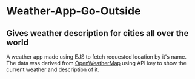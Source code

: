 # Weather-App-Go-Outside
## Gives weather description for cities all over the world

A weather app made using EJS to fetch requested location by it's name. 
The data was derived from [OpenWeatherMap](https://openweathermap.org/) using API key to show the current weather and description of it.
